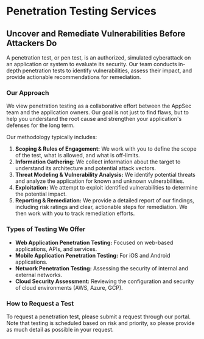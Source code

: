 # Penetration Testing Services

## Uncover and Remediate Vulnerabilities Before Attackers Do

A penetration test, or pen test, is an authorized, simulated cyberattack on an application or system to evaluate its security. Our team conducts in-depth penetration tests to identify vulnerabilities, assess their impact, and provide actionable recommendations for remediation.

### Our Approach

We view penetration testing as a collaborative effort between the AppSec team and the application owners. Our goal is not just to find flaws, but to help you understand the root cause and strengthen your application's defenses for the long term.

Our methodology typically includes:

1.  **Scoping & Rules of Engagement:** We work with you to define the scope of the test, what is allowed, and what is off-limits.
2.  **Information Gathering:** We collect information about the target to understand its architecture and potential attack vectors.
3.  **Threat Modeling & Vulnerability Analysis:** We identify potential threats and analyze the application for known and unknown vulnerabilities.
4.  **Exploitation:** We attempt to exploit identified vulnerabilities to determine the potential impact.
5.  **Reporting & Remediation:** We provide a detailed report of our findings, including risk ratings and clear, actionable steps for remediation. We then work with you to track remediation efforts.

### Types of Testing We Offer

-   **Web Application Penetration Testing:** Focused on web-based applications, APIs, and services.
-   **Mobile Application Penetration Testing:** For iOS and Android applications.
-   **Network Penetration Testing:** Assessing the security of internal and external networks.
-   **Cloud Security Assessment:** Reviewing the configuration and security of cloud environments (AWS, Azure, GCP).

### How to Request a Test

To request a penetration test, please submit a request through our portal. Note that testing is scheduled based on risk and priority, so please provide as much detail as possible in your request.
